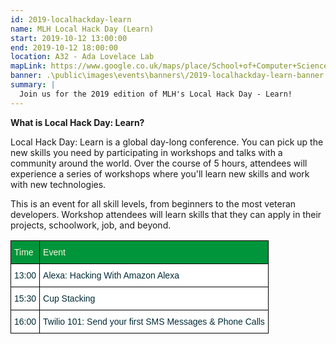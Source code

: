 ```yaml
---
id: 2019-localhackday-learn
name: MLH Local Hack Day (Learn)
start: 2019-10-12 13:00:00
end: 2019-10-12 18:00:00
location: A32 - Ada Lovelace Lab
mapLink: https://www.google.co.uk/maps/place/School+of+Computer+Science/@52.9533603,-1.1892748,17.15z/data=!4m5!3m4!1s0x4879c209bfffffff:0xaf426646771a25ac!8m2!3d52.953357!4d-1.18736
banner: .\public\images\events\banners\/2019-localhackday-learn-banner.jpg
summary: |
  Join us for the 2019 edition of MLH's Local Hack Day - Learn!
---
```


__What is Local Hack Day: Learn?__

Local Hack Day: Learn is a global day-long conference. You can pick up the new skills you need by participating in workshops and talks with a community around the world. Over the course of 5 hours, attendees will experience a series of workshops where you'll learn new skills and work with new technologies.

This is an event for all skill levels, from beginners to the most veteran developers. Workshop attendees will learn skills that they can apply in their projects, schoolwork, job, and beyond.


<table style="border-collapse:collapse;border-spacing:0;border-color:#93a1a1" class="tg"><tr><th style="font-family:Arial, sans-serif;font-size:14px;font-weight:normal;padding:10px 5px;border-style:solid;border-width:1px;overflow:hidden;word-break:normal;border-color:#000000;color:#fdf6e3;background-color:#00953b;text-align:left;vertical-align:top">Time</th><th style="font-family:Arial, sans-serif;font-size:14px;font-weight:normal;padding:10px 5px;border-style:solid;border-width:1px;overflow:hidden;word-break:normal;border-color:#000000;color:#fdf6e3;background-color:#00953b;text-align:left;vertical-align:top">Event</th></tr><tr><td style="font-family:Arial, sans-serif;font-size:14px;padding:10px 5px;border-style:solid;border-width:1px;overflow:hidden;word-break:normal;border-color:#000000;color:#002b36;background-color:#ffffff;text-align:left;vertical-align:top">13:00</td><td style="font-family:Arial, sans-serif;font-size:14px;padding:10px 5px;border-style:solid;border-width:1px;overflow:hidden;word-break:normal;border-color:#000000;color:#002b36;background-color:#ffffff;text-align:left;vertical-align:top">Alexa: Hacking With Amazon Alexa<br></td></tr><tr><td style="font-family:Arial, sans-serif;font-size:14px;padding:10px 5px;border-style:solid;border-width:1px;overflow:hidden;word-break:normal;border-color:#000000;color:#002b36;background-color:#ffffff;text-align:left;vertical-align:top">15:30</td><td style="font-family:Arial, sans-serif;font-size:14px;padding:10px 5px;border-style:solid;border-width:1px;overflow:hidden;word-break:normal;border-color:#000000;color:#002b36;background-color:#ffffff;text-align:left;vertical-align:top">Cup Stacking</td></tr><tr><td style="font-family:Arial, sans-serif;font-size:14px;padding:10px 5px;border-style:solid;border-width:1px;overflow:hidden;word-break:normal;border-color:#000000;color:#002b36;background-color:#ffffff;text-align:left;vertical-align:top">16:00</td><td style="font-family:Arial, sans-serif;font-size:14px;padding:10px 5px;border-style:solid;border-width:1px;overflow:hidden;word-break:normal;border-color:#000000;color:#002b36;background-color:#ffffff;text-align:left;vertical-align:top">Twilio 101: Send your first SMS Messages &amp; Phone Calls</td></tr></table>

